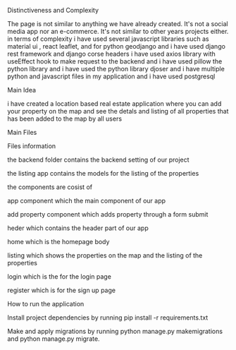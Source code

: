 Distinctiveness and Complexity

The page is not similar to anything we have already created. It's not a social media app nor an e-commerce. It's not similar to other years projects either.
in terms of complexity i have used several javascript libraries such as material ui , react leaflet,
and for python geodjango and i have used django rest framework and django corse headers i have used
axios library with useEffect hook to make request to the backend and i have used pillow the python library
and i have used the python library djoser and i have multiple python and javascript files
in my application and i have used postgresql






Main Idea

i have created a location based real estate application where you can add your property on the map
and see the detals and listing of all properties that has been added to the map by all users










Main Files

Files information

the backend folder contains the backend setting of our project

the listing app contains the models for the listing of the properties

the components are cosist of 

app component which the main component of our app

add property component which adds property through a form submit

heder which contains the header part of our app

home which is the homepage body

listing which shows the properties on the map and the listing of the properties

login which is the for the login page

register which is for the sign up page





How to run the application

Install project dependencies by running pip install -r requirements.txt

Make and apply migrations by running python manage.py makemigrations and python manage.py migrate.
